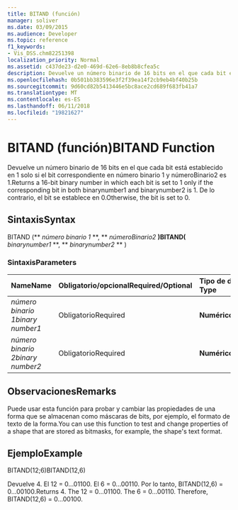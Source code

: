 ```yaml
---
title: BITAND (función)
manager: soliver
ms.date: 03/09/2015
ms.audience: Developer
ms.topic: reference
f1_keywords:
- Vis_DSS.chm82251398
localization_priority: Normal
ms.assetid: c437de23-d2e0-469d-62e6-8eb8b8cfea5c
description: Devuelve un número binario de 16 bits en el que cada bit está establecido en 1 solo si el bit correspondiente en número binario 1 y númeroBinario2 es 1. De lo contrario, el bit se establece en 0.
ms.openlocfilehash: 0b501bb383596e3f2f39ea14f2cb9eb4bf40b25b
ms.sourcegitcommit: 9d60cd82b5413446e5bc8ace2cd689f683fb41a7
ms.translationtype: MT
ms.contentlocale: es-ES
ms.lasthandoff: 06/11/2018
ms.locfileid: "19821627"
---
```

# <a name="bitand-function"></a><span data-ttu-id="a34d6-104">BITAND (función)</span><span class="sxs-lookup"><span data-stu-id="a34d6-104">BITAND Function</span></span>

<span data-ttu-id="a34d6-105">Devuelve un número binario de 16 bits en el que cada bit está establecido en 1 solo si el bit correspondiente en número binario 1 y númeroBinario2 es 1.</span><span class="sxs-lookup"><span data-stu-id="a34d6-105">Returns a 16-bit binary number in which each bit is set to 1 only if the corresponding bit in both binarynumber1 and binarynumber2 is 1.</span></span> <span data-ttu-id="a34d6-106">De lo contrario, el bit se establece en 0.</span><span class="sxs-lookup"><span data-stu-id="a34d6-106">Otherwise, the bit is set to 0.</span></span> 
  
## <a name="syntax"></a><span data-ttu-id="a34d6-107">Sintaxis</span><span class="sxs-lookup"><span data-stu-id="a34d6-107">Syntax</span></span>

<span data-ttu-id="a34d6-108">BITAND (** *número binario 1* **, ** *númeroBinario2* **)</span><span class="sxs-lookup"><span data-stu-id="a34d6-108">BITAND(** *binarynumber1* **, ** *binarynumber2* ** )</span></span> 
  
### <a name="parameters"></a><span data-ttu-id="a34d6-109">Sintaxis</span><span class="sxs-lookup"><span data-stu-id="a34d6-109">Parameters</span></span>

|<span data-ttu-id="a34d6-110">**Name**</span><span class="sxs-lookup"><span data-stu-id="a34d6-110">**Name**</span></span>|<span data-ttu-id="a34d6-111">**Obligatorio/opcional**</span><span class="sxs-lookup"><span data-stu-id="a34d6-111">**Required/Optional**</span></span>|<span data-ttu-id="a34d6-112">**Tipo de datos**</span><span class="sxs-lookup"><span data-stu-id="a34d6-112">**Data Type**</span></span>|<span data-ttu-id="a34d6-113">**Descripción**</span><span class="sxs-lookup"><span data-stu-id="a34d6-113">**Description**</span></span>|
|:-----|:-----|:-----|:-----|
| <span data-ttu-id="a34d6-114">_número binario 1_</span><span class="sxs-lookup"><span data-stu-id="a34d6-114">_binary number1_</span></span> <br/> |<span data-ttu-id="a34d6-115">Obligatorio</span><span class="sxs-lookup"><span data-stu-id="a34d6-115">Required</span></span>  <br/> |<span data-ttu-id="a34d6-116">**Numérico**</span><span class="sxs-lookup"><span data-stu-id="a34d6-116">**Numeric**</span></span> <br/> |<span data-ttu-id="a34d6-117">El primer número binario de 16 bits.</span><span class="sxs-lookup"><span data-stu-id="a34d6-117">The first 16-bit binary number.</span></span>  <br/> |
| <span data-ttu-id="a34d6-118">_número binario 2_</span><span class="sxs-lookup"><span data-stu-id="a34d6-118">_binary number2_</span></span> <br/> |<span data-ttu-id="a34d6-119">Obligatorio</span><span class="sxs-lookup"><span data-stu-id="a34d6-119">Required</span></span>  <br/> |<span data-ttu-id="a34d6-120">**Numérico**</span><span class="sxs-lookup"><span data-stu-id="a34d6-120">**Numeric**</span></span> <br/> |<span data-ttu-id="a34d6-121">El segundo número binario de 16 bits.</span><span class="sxs-lookup"><span data-stu-id="a34d6-121">The second 16-bit binary number.</span></span>  <br/> |
   
## <a name="remarks"></a><span data-ttu-id="a34d6-122">Observaciones</span><span class="sxs-lookup"><span data-stu-id="a34d6-122">Remarks</span></span>

<span data-ttu-id="a34d6-123">Puede usar esta función para probar y cambiar las propiedades de una forma que se almacenan como máscaras de bits, por ejemplo, el formato de texto de la forma.</span><span class="sxs-lookup"><span data-stu-id="a34d6-123">You can use this function to test and change properties of a shape that are stored as bitmasks, for example, the shape's text format.</span></span>
  
## <a name="example"></a><span data-ttu-id="a34d6-124">Ejemplo</span><span class="sxs-lookup"><span data-stu-id="a34d6-124">Example</span></span>

<span data-ttu-id="a34d6-125">BITAND(12;6)</span><span class="sxs-lookup"><span data-stu-id="a34d6-125">BITAND(12,6)</span></span>
  
<span data-ttu-id="a34d6-p103">Devuelve 4. El 12 = 0...01100. El 6 = 0...00110. Por lo tanto, BITAND(12,6) = 0...00100.</span><span class="sxs-lookup"><span data-stu-id="a34d6-p103">Returns 4. The 12 = 0...01100. The 6 = 0...00110. Therefore, BITAND(12,6) = 0...00100.</span></span>
  

